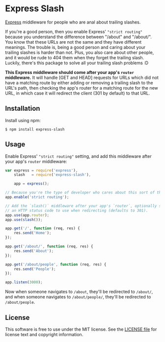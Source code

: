 Express Slash
=============

[Express][] middleware for people who are anal about trailing slashes.

If you're a good person, then you enable Express' `"strict routing"` because
you understand the difference between "/about" and "/about/". You know that
these URLs are not the same and they have different meanings. The trouble is,
being a good person and caring about your trailing slashes is harder than not.
Plus, you also care about other people, and it would be rude to 404 them when
they forget the trailing slash. Luckily, there's this package to solve all your
trailing slash problems :D

**This Express middleware should come after your app's `router` middleware.**
It will handle [GET and HEAD] requests for URLs which did not have a matching
route by either adding or removing a trailing slash to the URL's path, then
checking the app's router for a matching route for the new URL, in which case it
will redirect the client (301 by default) to that URL.


[Express]: https://github.com/visionmedia/express


Installation
------------

Install using npm:

```shell
$ npm install express-slash
```


Usage
-----

Enable Express' `"strict routing"` setting, and add this middleware after your
app's `router` middleware:

```javascript
var express = require('express'),
    slash   = require('express-slash'),

    app = express();

// Because you're the type of developer who cares about this sort of thing!
app.enable('strict routing');

// Add the `slash()` middleware after your app's `router`, optionally specify
// an HTTP status code to use when redirecting (defaults to 301).
app.use(app.router);
app.use(slash());

app.get('/', function (req, res) {
    res.send('Home');
});

app.get('/about/', function (req, res) {
    res.send('About');
});

app.get('/about/people', function (req, res) {
    res.send('People');
});

app.listen(3000);
```

Now when someone navigates to `/about`, they'll be redirected to `/about/`, and
when someone navigates to `/about/people/`, they'll be redirected to
`/about/people`.


License
-------

This software is free to use under the MIT license.
See the [LICENSE file][] for license text and copyright information.


[LICENSE file]: https://github.com/ericf/express-slash/blob/master/LICENSE
